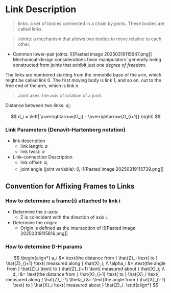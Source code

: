 # Link Description
> links: a set of bodies connected in a chain by joints. These bodies are called links.

> Joints: a mechanism that allows two bodies to move relative to each other.

- Common lower-pair joints:
![[Pasted image 20250319115647.png]]
Mechanical-design considerations favor manipulators’ generally being constructed from joints that exhibit just *one degree of freedom*.

The links are numbered starting from the immobile base of the arm, which might be called link 0. The first moving body is link 1, and so on, out to the free end of the arm, which is link n.

> Joint axes: the axis of rotation of a joint.

Distance between two links: $d_i$:

$$
d_i = \left| \overrightarrow{O_i} - \overrightarrow{O_{i+1}} \right|
$$

### Link Parameters (Denavit–Hartenberg notation)
- link description
    - link length: $a$
    - link twist: $\alpha$
- Link-connection Description
    - link offset: $d_i$
    - joint angle (joint variable): $\theta_i$
![[Pasted image 20250319115739.png]]
## Convention for Affixing Frames to Links
### How to determine a frame{i} attached to link i
- Determine the z-axis:
	- Z is coincident with the direction of axis i.
- Determine the origin:
	- Origin is defined as the intersection of 
![[Pasted image 20250319115816.png]]
### How to determine D-H params
$$
\begin{align*}
a_i &= \text{the distance from } \hat{Z}_i \text{ to } \hat{Z}_{i+1} \text{ measured along } \hat{X}_i; \\
\alpha_i &= \text{the angle from } \hat{Z}_i \text{ to } \hat{Z}_{i+1} \text{ measured about } \hat{X}_i; \\
d_i &= \text{the distance from } \hat{X}_{i-1} \text{ to } \hat{X}_i \text{ measured along } \hat{Z}_i; \\
\theta_i &= \text{the angle from } \hat{X}_{i-1} \text{ to } \hat{X}_i \text{ measured about } \hat{Z}_i.
\end{align*}
$$

